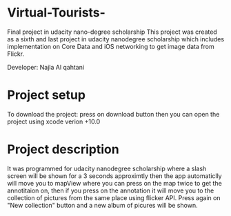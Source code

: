 # Virtual-Tourists-
Final project in udacity nano-degree scholarship
This project was created as a sixth and last project in udacity nanodegree scholarship which includes implementation on Core Data and iOS networking to get image data from Flickr.

Developer: Najla Al qahtani

# Project setup
To download the project: press on download button then you can open the project using xcode verion +10.0

# Project description
It was programmed for udacity nanodegree scholarship where a slash screen will be shown for a 3 seconds approximtly then the app automaticlly will move you to mapView where you can press on the map twice to get the annotitaion on, then if you press on the annotation it will move you to the collection of pictures from the same place using flicker API. Press again on "New collection" button and a new album of picures will be shown.
